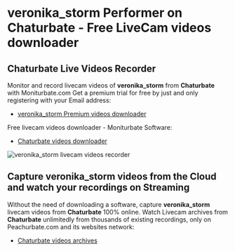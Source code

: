 # veronika_storm Performer on Chaturbate - Free LiveCam videos downloader

## Chaturbate Live Videos Recorder

Monitor and record livecam videos of **veronika_storm** from **Chaturbate** with Moniturbate.com
Get a premium trial for free by just and only registering with your Email address:
* [veronika_storm Premium videos downloader](https://moniturbate.com/request-demo-licence-key.html)

Free livecam videos downloader - Moniturbate Software:
* [Chaturbate videos downloader](https://moniturbate.com/moniturbate-download-software.html)

![veronika_storm livecam videos recorder](https://peachurnet.com/templates/moniturbate-software.png)


## Capture veronika_storm videos from the Cloud and watch your recordings on Streaming

Without the need of downloading a software, capture **veronika_storm** livecam videos from **Chaturbate** 100% online.
Watch Livecam archives from **Chaturbate** unlimitedly from thousands of existing recordings, only on Peachurbate.com and its websites network:
* [Chaturbate videos archives](https://peachurnet.com/)